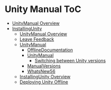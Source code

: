 Unity Manual ToC
================
 - [UnityManual Overview](UnityManual_1.md)
 - [InstallingUnity]()
	 - [UnityManual Overview](UnityManual.md)
	 - [Leave Feedback](LeaveFeedback.md)
	 - [UnityManual]()
		 - [OfflineDocumentation](OfflineDocumentation.md)
		 - [UnityManual]()
			 - [Switching between Unity versions](SwitchingDocumentationVersions.md)
		 - [ManualVersions](ManualVersions.md)
		 - [WhatsNew56](WhatsNew56.md)
	 - [InstallingUnity Overview](InstallingUnity.md)
	 - [Deploying Unity Offline](DeployingUnityOffline.md)

